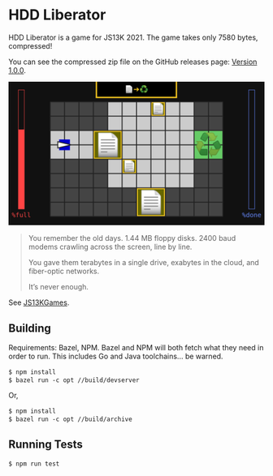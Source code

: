 # HDD Liberator

HDD Liberator is a game for JS13K 2021. The game takes only 7580 bytes, compressed!

You can see the compressed zip file on the GitHub releases page: [Version 1.0.0](https://github.com/depp/hdd-liberator/releases/tag/v1.0.0).

![Screenshot of game, showing the first level](docs/shot1.png)

> You remember the old days. 1.44 MB floppy disks. 2400 baud modems crawling across the screen, line by line.
>
> You gave them terabytes in a single drive, exabytes in the cloud, and fiber-optic networks.
>
> It’s never enough.

See [JS13KGames](https://www.js13kgames.com/entries/2021).

## Building

Requirements: Bazel, NPM. Bazel and NPM will both fetch what they need in order to run. This includes Go and Java toolchains... be warned.

```shell
$ npm install
$ bazel run -c opt //build/devserver
```

Or,

```shell
$ npm install
$ bazel run -c opt //build/archive
```

## Running Tests

```shell
$ npm run test
```
